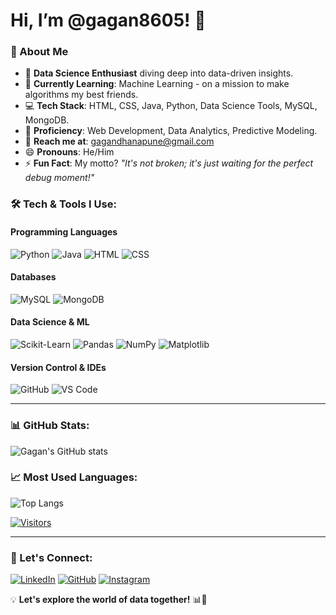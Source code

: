 # Hi, I’m @gagan8605! 👋

### 🚀 About Me
- 👀 **Data Science Enthusiast** diving deep into data-driven insights.
- 🌱 **Currently Learning**: Machine Learning - on a mission to make algorithms my best friends.
- 💻 **Tech Stack**: HTML, CSS, Java, Python, Data Science Tools, MySQL, MongoDB.
- 🎯 **Proficiency**: Web Development, Data Analytics, Predictive Modeling.
- 👯 **Reach me at**: gagandhanapune@gmail.com
- 😄 **Pronouns**: He/Him
- ⚡ **Fun Fact**: My motto? *"It's not broken; it's just waiting for the perfect debug moment!"*

### 🛠 Tech & Tools I Use:

#### **Programming Languages**
![Python](https://img.shields.io/badge/Python-3776AB?style=for-the-badge&logo=python&logoColor=white)
![Java](https://img.shields.io/badge/Java-007396?style=for-the-badge&logo=java&logoColor=white)
![HTML](https://img.shields.io/badge/HTML5-E34F26?style=for-the-badge&logo=html5&logoColor=white)
![CSS](https://img.shields.io/badge/CSS3-1572B6?style=for-the-badge&logo=css3&logoColor=white)

#### **Databases**
![MySQL](https://img.shields.io/badge/MySQL-4479A1?style=for-the-badge&logo=mysql&logoColor=white)
![MongoDB](https://img.shields.io/badge/MongoDB-4EA94B?style=for-the-badge&logo=mongodb&logoColor=white)

#### **Data Science & ML**
![Scikit-Learn](https://img.shields.io/badge/Scikit--Learn-F7931E?style=for-the-badge&logo=scikit-learn&logoColor=white)
![Pandas](https://img.shields.io/badge/Pandas-150458?style=for-the-badge&logo=pandas&logoColor=white)
![NumPy](https://img.shields.io/badge/NumPy-013243?style=for-the-badge&logo=numpy&logoColor=white)
![Matplotlib](https://img.shields.io/badge/Matplotlib-11557C?style=for-the-badge&logo=matplotlib&logoColor=white)

#### **Version Control & IDEs**
![GitHub](https://img.shields.io/badge/GitHub-181717?style=for-the-badge&logo=github&logoColor=white)
![VS Code](https://img.shields.io/badge/VS%20Code-007ACC?style=for-the-badge&logo=visual-studio-code&logoColor=white)

---
### 📊 GitHub Stats:
![Gagan's GitHub stats](https://github-readme-stats.vercel.app/api?username=gagan8605&show_icons=true&theme=tokyonight)

### 📈 Most Used Languages:
![Top Langs](https://github-readme-stats.vercel.app/api/top-langs/?username=gagan8605&layout=compact&theme=tokyonight)


[![Visitors](https://hits.sh/github.com/sagarkaregaonkar/sagarkaregaonkar.svg?style=for-the-badge&label=Visitors&color=blue)](https://hits.sh/github.com/gagan8605/gagan8605/)

---
### 🔗 Let's Connect:
[![LinkedIn](https://img.shields.io/badge/LinkedIn-0A66C2?style=for-the-badge&logo=linkedin&logoColor=white)](https://www.linkedin.com/in/gagan-dhanapune-23996a274/)
[![GitHub](https://img.shields.io/badge/GitHub-181717?style=for-the-badge&logo=github&logoColor=white)](https://github.com/gagan8605)
[![Instagram](https://img.shields.io/badge/Instagram-E4405F?style=for-the-badge&logo=instagram&logoColor=white)](https://www.instagram.com/gagan___d07?igsh=Y3dvN2VlMGN0YXJz)

💡 **Let's explore the world of data together!** 📊🚀

